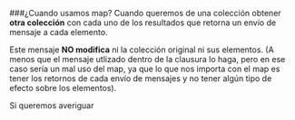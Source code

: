 ###¿Cuando usamos map?
Cuando queremos de una colección obtener **otra colección** con cada uno de los resultados que retorna un envío de mensaje a cada elemento. 

Este mensaje **NO modifica** ni la colección original ni sus elementos. (A menos que el mensaje utlizado dentro de la clausura lo haga, pero en ese caso sería un mal uso del map, ya que lo que nos importa con el map es tener los retornos de cada envío de mensajes y no tener algún tipo de efecto sobre los elementos).

Si queremos averiguar